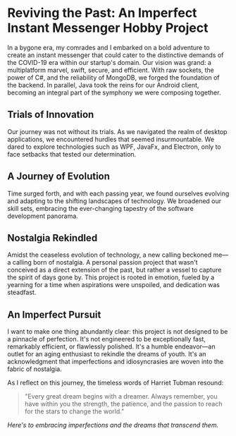 # Reviving the Past: An Imperfect Instant Messenger Hobby Project

In a bygone era, my comrades and I embarked on a bold adventure to create an instant messenger that could cater to the distinctive demands of the COVID-19 era within our startup's domain. Our vision was grand: a multiplatform marvel, swift, secure, and efficient. With raw sockets, the power of C#, and the reliability of MongoDB, we forged the foundation of the backend. In parallel, Java took the reins for our Android client, becoming an integral part of the symphony we were composing together.

## Trials of Innovation

Our journey was not without its trials. As we navigated the realm of desktop applications, we encountered hurdles that seemed insurmountable. We dared to explore technologies such as WPF, JavaFx, and Electron, only to face setbacks that tested our determination.

## A Journey of Evolution

Time surged forth, and with each passing year, we found ourselves evolving and adapting to the shifting landscapes of technology. We broadened our skill sets, embracing the ever-changing tapestry of the software development panorama.

## Nostalgia Rekindled

Amidst the ceaseless evolution of technology, a new calling beckoned me—a calling born of nostalgia. A personal passion project that wasn't conceived as a direct extension of the past, but rather a vessel to capture the spirit of days gone by. This project is rooted in emotion, fueled by a yearning for a time when aspirations were unspoiled, and dedication was steadfast.

## An Imperfect Pursuit

I want to make one thing abundantly clear: this project is not designed to be a pinnacle of perfection. It's not engineered to be exceptionally fast, remarkably efficient, or flawlessly polished. It's a humble endeavor—an outlet for an aging enthusiast to rekindle the dreams of youth. It's an acknowledgment that imperfections and idiosyncrasies are woven into the fabric of nostalgia.

As I reflect on this journey, the timeless words of Harriet Tubman resound:

> "Every great dream begins with a dreamer. Always remember, you have within you the strength, the patience, and the passion to reach for the stars to change the world."

*Here's to embracing imperfections and the dreams that transcend them.*
